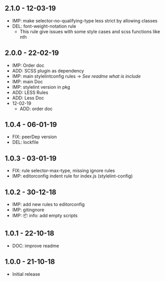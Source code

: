 ## 2.1.0 - 12-03-19
* IMP: make selector-no-qualifying-type less strict by allowing classes
* DEL: font-weight-notation rule
  * This rule give issues with some style cases and scss functions like nth

## 2.0.0 - 22-02-19
* IMP: Order doc
* ADD: SCSS plugin as dependency
* IMP: main stylelintconfig rules → _See readme what is include_
* IMP: main Doc
* IMP: stylelint version in pkg
* ADD: LESS Rules
* ADD: Less Doc
* 12-02-19
  * ADD: order doc

## 1.0.4 - 06-01-19
* FIX: peerDep version
* DEL: lockfile

## 1.0.3 - 03-01-19
* FIX: rule selector-max-type, missing ignore rules
* IMP: editorconfig indent rule for index.js (stylelint-config)

## 1.0.2 - 30-12-18
* IMP: add new rules to editorconfig
* IMP: gitingnore
* IMP: 📦 info: add empty scripts

## 1.0.1 - 22-10-18
* DOC: improve readme

## 1.0.0 - 21-10-18
* Initial release
